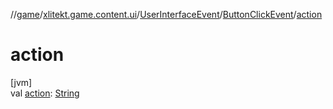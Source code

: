 //[game](../../../../index.md)/[xlitekt.game.content.ui](../../index.md)/[UserInterfaceEvent](../index.md)/[ButtonClickEvent](index.md)/[action](action.md)

# action

[jvm]\
val [action](action.md): [String](https://kotlinlang.org/api/latest/jvm/stdlib/kotlin/-string/index.html)
